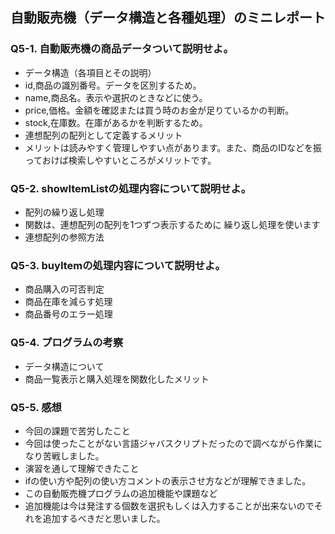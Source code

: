 ## 自動販売機（データ構造と各種処理）のミニレポート
### Q5-1. 自動販売機の商品データついて説明せよ。
* データ構造（各項目とその説明）
* id,商品の識別番号。データを区別するため。
* name,商品名。表示や選択のときなどに使う。
* price,価格。金額を確認または買う時のお金が足りているかの判断。
* stock,在庫数。在庫があるかを判断するため。
* 連想配列の配列として定義するメリット
* メリットは読みやすく管理しやすい点があります。また、商品のIDなどを振っておけば検索しやすいところがメリットです。
### Q5-2. showItemListの処理内容について説明せよ。
* 配列の繰り返し処理
* 関数は、連想配列の配列を1つずつ表示するために 繰り返し処理を使います
* 連想配列の参照方法
### Q5-3. buyItemの処理内容について説明せよ。
* 商品購入の可否判定
* 商品在庫を減らす処理
* 商品番号のエラー処理
### Q5-4. プログラムの考察
* データ構造について
* 商品一覧表示と購入処理を関数化したメリット
### Q5-5. 感想
* 今回の課題で苦労したこと
* 今回は使ったことがない言語ジャバスクリプトだったので調べながら作業になり苦戦しました。
* 演習を通して理解できたこと
* ifの使い方や配列の使い方コメントの表示させ方などが理解できました。
* この自動販売機プログラムの追加機能や課題など
* 追加機能は今は発注する個数を選択もしくは入力することが出来ないのでそれを追加するべきだと思いました。
